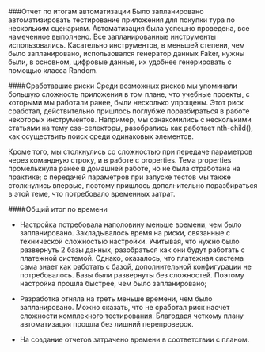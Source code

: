 ###Отчет по итогам автоматизации
Было запланировано автоматизировать тестирование приложения для покупки тура по нескольким сценариям. 
Автоматизация была успешно проведена, все намеченное выполнено. Все запланированные инструменты использовались. 
Касательно инструментов, в меньшей степени, чем было запланировано, использовался генератор данных Faker, 
нужны были, в основном, цифровые данные, их удобнее генерировать с помощью класса Random.

####Сработавшие риски
Среди возможных рисков мы упоминали большую сложность приложения в том плане, что  учебные проекты, с которыми мы работали ранее, были несколько упрощены. 
Этот риск сработал, действительно пришлось поглубже поразбираться в работе некоторых инструментов. Например, мы ознакомились с несколькими статьями 
на тему css-селекторы, разобрались как работает nth-child(), как осуществить поиск среди одинаковых элементов.

Кроме того, мы столкнулись со сложностью при передаче параметров через командную строку, и в работе с properties.
Тема properties промелькнула ранее в домашней работе, но не была отработана на практике; с передачей параметров при запуске тестов мы также столкнулись впервые, поэтому пришлось дополнительно 
поразбираться в этой теме, что потребовало временных затрат.  
  
####Общий итог по времени
* Настройка потребовала наполовину меньше времени, чем было запланировано. 
Закладывалось время на риски, связанные с технической сложностью настройки. Учитывая, что нужно было развернуть 2 базы данных, разобраться как они будут работать с платежной системой. 
Однако, оказалось, что платежная система сама знает как работать с базой, дополнительной конфигурации не потребовалось. 
Базы были развернуты без сложностей. Поэтому настройка прошла быстрее, чем было запланировано; 

* Разработка отняла на треть меньше времени, чем было запланировано. Можно сказать, что не сработал риск насчет сложности комплекного тестирования. 
Благодаря четкому плану автоматизация прошла без лишний перепроверок. 

* На создание отчетов затрачено времени в соответствии с планом. 